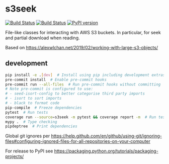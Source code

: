 s3seek
======

[![Build Status](https://travis-ci.com/afaulconbridge/s3seek.svg?branch=master)](https://travis-ci.com/afaulconbridge/s3seek)
[![Build Status](https://circleci.com/gh/afaulconbridge/s3seek.svg?style=svg)](https://app.circleci.com/pipelines/github/afaulconbridge/s3seek)
[![PyPI version](https://badge.fury.io/py/s3seek.svg)](https://badge.fury.io/py/s3seek)

File-like classes for interacting with AWS S3 buckets. In particular, for
seek and partial download when reading.

Based on https://alexwlchan.net/2019/02/working-with-large-s3-objects/

development
-----------

```sh
pip install -e .[dev]  # Install using pip including development extras
pre-commit install  # Enable pre-commit hooks
pre-commit run --all-files  # Run pre-commit hooks without committing
# Note pre-commit is configured to use:
# - seed-isort-config to better categorise third party imports
# - isort to sort imports
# - black to format code
pip-compile  # Freeze dependencies
pytest  # Run tests
coverage run --source=s3seek -m pytest && coverage report -m  # Run tests, print coverage
mypy .  # Type checking
pipdeptree  # Print dependencies
```

Global git ignores per https://help.github.com/en/github/using-git/ignoring-files#configuring-ignored-files-for-all-repositories-on-your-computer

For release to PyPI see https://packaging.python.org/tutorials/packaging-projects/
